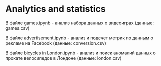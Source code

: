 # Analytics and statistics
В файле games.ipynb - анализ набора данных о видеоиграх (данные: games.csv)

В файле advertisement.ipynb - анализ и подсчет метрик по данным о рекламе на Facebook (данные: conversion.csv)

В файле bicycles in London.ipynb - анализ и поиск аномалий данных о прокате велосипедов в Лондоне (данные: london.csv)
